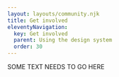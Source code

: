 ```yaml
---
layout: layouts/community.njk
title: Get involved
eleventyNavigation:
  key: Get involved
  parent: Using the design system
  order: 30
---
```


SOME TEXT NEEDS TO GO HERE
